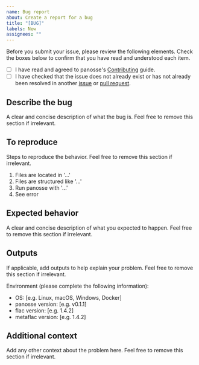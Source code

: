 ```yaml
---
name: Bug report
about: Create a report for a bug
title: "[BUG]"
labels: New
assignees: ""
---
```


Before you submit your issue, please review the following elements. Check the boxes below to confirm that you have read and understood each item.

- [ ] I have read and agreed to panosse's [Contributing](https://github.com/ludelafo/panosse/blob/main/CONTRIBUTING.md) guide.
- [ ] I have checked that the issue does not already exist or has not already been resolved in another [issue](https://github.com/ludelafo/panosse/issues) or [pull request](https://github.com/ludelafo/panosse/pulls).

## Describe the bug

A clear and concise description of what the bug is. Feel free to remove this section if irrelevant.

## To reproduce

Steps to reproduce the behavior. Feel free to remove this section if irrelevant.

1. Files are located in '...'
2. Files are structured like '...'
3. Run panosse with '...'
4. See error

## Expected behavior

A clear and concise description of what you expected to happen. Feel free to remove this section if irrelevant.

## Outputs

If applicable, add outputs to help explain your problem. Feel free to remove this section if irrelevant.

Environment (please complete the following information):

- OS: [e.g. Linux, macOS, Windows, Docker]
- panosse version: [e.g. v0.1.1]
- flac version: [e.g. 1.4.2]
- metaflac version: [e.g. 1.4.2]

## Additional context

Add any other context about the problem here. Feel free to remove this section if irrelevant.
